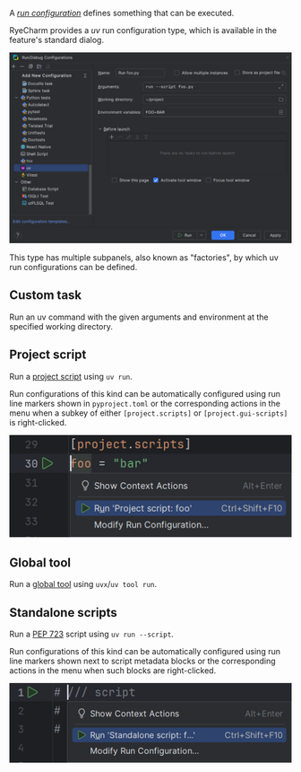 A <i>[run configuration][1]</i> defines something that can be executed.

RyeCharm provides a <i>uv</i> run configuration type,
which is available in the feature's standard dialog.

![](../assets/uv-run-configurations-demo-custom-task-dialog.png)

This type has multiple subpanels, also known as "factories",
by which uv run configurations can be defined.


## Custom task

Run an uv command with the given arguments
and environment at the specified working directory.


## Project script

Run a [project script][2] using `uv run`.

Run configurations of this kind can be automatically configured
using run line markers shown in `pyproject.toml` or
the corresponding actions in the menu when a subkey
of either `[project.scripts]` or `[project.gui-scripts]` is right-clicked.

![](../assets/uv-run-configurations-demo-project-script-line-markers.png)


## Global tool

Run a [global tool][3] using `uvx`/`uv tool run`.


## Standalone scripts

Run a [PEP 723][4] script using `uv run --script`.

Run configurations of this kind can be automatically configured
using run line markers shown next to script metadata blocks or
the corresponding actions in the menu when such blocks are right-clicked.

![](../assets/uv-run-configurations-demo-standalone-script-line-markers.png)


  [1]: https://www.jetbrains.com/help/pycharm/run-debug-configuration.html
  [2]: https://packaging.python.org/en/latest/specifications/pyproject-toml/#entry-points
  [3]: https://docs.astral.sh/uv/guides/tools/
  [4]: https://peps.python.org/pep-0723/
